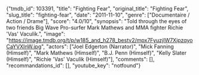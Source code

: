{"tmdb_id": 103391, "title": "Fighting Fear", "original_title": "Fighting Fear", "slug_title": "fighting-fear", "date": "2011-11-10", "genre": ["Documentaire / Action / Drame"], "score": "4.0/10", "synopsis": "Told through the eyes of two friends Big Wave Pro-surfer Mark Mathews and MMA fighter Richie 'Vas' Vaculik.", "image": "https://image.tmdb.org/t/p/w185_and_h278_bestv2/mpx7FyuzjIW7XipzqyoCaYVXlnW.jpg", "actors": ["Joel Edgerton (Narrator)", "Mick Fanning (Himself)", "Mark Mathews (Himself)", "B.J. Penn (Himself)", "Kelly Slater (Himself)", "Richie 'Vas' Vaculik (Himself)"], "comments": [], "recommandations_id": [], "youtube_key": "notfound"}